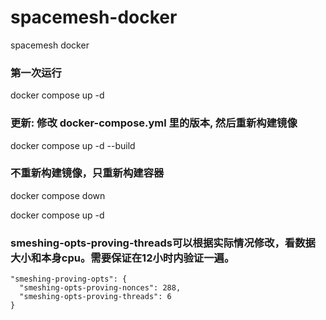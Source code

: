 # spacemesh-docker

spacemesh docker

### 第一次运行

docker compose up -d

### 更新: 修改 docker-compose.yml 里的版本, 然后重新构建镜像

docker compose up -d --build

### 不重新构建镜像，只重新构建容器

docker compose down

docker compose up -d

### smeshing-opts-proving-threads可以根据实际情况修改，看数据大小和本身cpu。需要保证在12小时内验证一遍。
```
"smeshing-proving-opts": {
  "smeshing-opts-proving-nonces": 288,
  "smeshing-opts-proving-threads": 6
}
```


